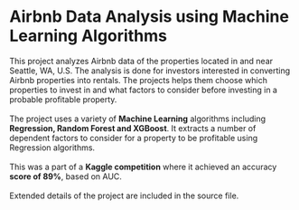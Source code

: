 # Airbnb Data Analysis using Machine Learning Algorithms

This project analyzes Airbnb data of the properties located in and near Seattle, WA, U.S. The analysis is done for investors interested in converting Airbnb properties into rentals. The projects helps them choose which properties to invest in and what factors to consider before investing in a probable profitable property. <br/>
<br/>
The project uses a variety of **Machine Learning** algorithms including **Regression, Random Forest and XGBoost**. It extracts a number of dependent factors to consider for a property to be profitable using Regression algorithms.<br/>
<br/>
This was a part of a **Kaggle competition** where it achieved an accuracy **score of 89%**, based on AUC.<br/>
<br/>
Extended details of the project are included in the source file.
